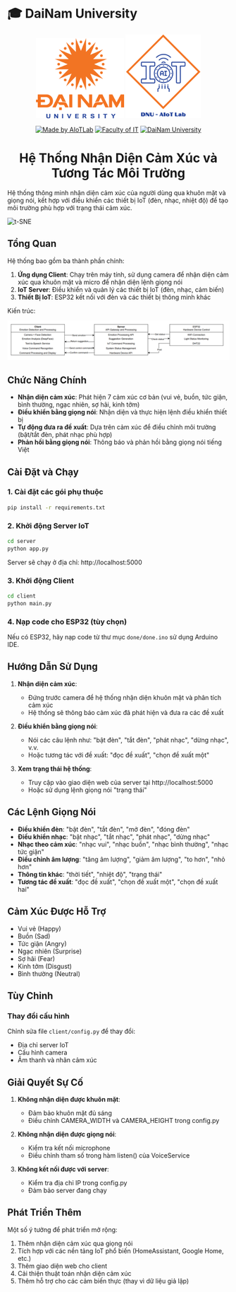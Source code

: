 # 🎓 DaiNam University 

<div align="center">

<p align="center">
  <img src="docs/images/logo.png" alt="DaiNam University Logo" width="200"/>
  <img src="docs/images/AIoTLab_logo.png" alt="AIoTLab Logo" width="170"/>
</p>

[![Made by AIoTLab](https://img.shields.io/badge/Made%20by%20AIoTLab-blue?style=for-the-badge)](https://fit.dainam.edu.vn)
[![Faculty of IT](https://img.shields.io/badge/Faculty%20of%20Information%20Technology-green?style=for-the-badge)](https://fit.dainam.edu.vn)
[![DaiNam University](https://img.shields.io/badge/DaiNam%20University-red?style=for-the-badge)](https://dainam.edu.vn)




# Hệ Thống Nhận Diện Cảm Xúc và Tương Tác Môi Trường
</div>
Hệ thống thông minh nhận diện cảm xúc của người dùng qua khuôn mặt và giọng nói, kết hợp với điều khiển các thiết bị IoT (đèn, nhạc, nhiệt độ) để tạo môi trường phù hợp với trạng thái cảm xúc.

![t-SNE](https://i.imgur.com/VvuPDLz.png)


## Tổng Quan

Hệ thống bao gồm ba thành phần chính:

1. **Ứng dụng Client**: Chạy trên máy tính, sử dụng camera để nhận diện cảm xúc qua khuôn mặt và micro để nhận diện lệnh giọng nói
2. **IoT Server**: Điều khiển và quản lý các thiết bị IoT (đèn, nhạc, cảm biến)
3. **Thiết Bị IoT**: ESP32 kết nối với đèn và các thiết bị thông minh khác
      
Kiến trúc:
<p align="center">
  <img src="docs/images/das.png" alt="System Architecture" width="800"/>
</p>


## Chức Năng Chính

- **Nhận diện cảm xúc**: Phát hiện 7 cảm xúc cơ bản (vui vẻ, buồn, tức giận, bình thường, ngạc nhiên, sợ hãi, kinh tởm)
- **Điều khiển bằng giọng nói**: Nhận diện và thực hiện lệnh điều khiển thiết bị
- **Tự động đưa ra đề xuất**: Dựa trên cảm xúc để điều chỉnh môi trường (bật/tắt đèn, phát nhạc phù hợp)
- **Phản hồi bằng giọng nói**: Thông báo và phản hồi bằng giọng nói tiếng Việt


## Cài Đặt và Chạy

### 1. Cài đặt các gói phụ thuộc

```bash
pip install -r requirements.txt
```

### 2. Khởi động Server IoT

```bash
cd server
python app.py
```

Server sẽ chạy ở địa chỉ: http://localhost:5000

### 3. Khởi động Client

```bash
cd client
python main.py
```

### 4. Nạp code cho ESP32 (tùy chọn)

Nếu có ESP32, hãy nạp code từ thư mục `done/done.ino` sử dụng Arduino IDE.

## Hướng Dẫn Sử Dụng

1. **Nhận diện cảm xúc**:
   - Đứng trước camera để hệ thống nhận diện khuôn mặt và phân tích cảm xúc
   - Hệ thống sẽ thông báo cảm xúc đã phát hiện và đưa ra các đề xuất


2. **Điều khiển bằng giọng nói**:
   - Nói các câu lệnh như: "bật đèn", "tắt đèn", "phát nhạc", "dừng nhạc", v.v.
   - Hoặc tương tác với đề xuất: "đọc đề xuất", "chọn đề xuất một"


3. **Xem trạng thái hệ thống**:
   - Truy cập vào giao diện web của server tại http://localhost:5000
   - Hoặc sử dụng lệnh giọng nói "trạng thái"
   

## Các Lệnh Giọng Nói

- **Điều khiển đèn**: "bật đèn", "tắt đèn", "mở đèn", "đóng đèn"
- **Điều khiển nhạc**: "bật nhạc", "tắt nhạc", "phát nhạc", "dừng nhạc"
- **Nhạc theo cảm xúc**: "nhạc vui", "nhạc buồn", "nhạc bình thường", "nhạc tức giận"
- **Điều chỉnh âm lượng**: "tăng âm lượng", "giảm âm lượng", "to hơn", "nhỏ hơn"
- **Thông tin khác**: "thời tiết", "nhiệt độ", "trạng thái"
- **Tương tác đề xuất**: "đọc đề xuất", "chọn đề xuất một", "chọn đề xuất hai"

## Cảm Xúc Được Hỗ Trợ

- Vui vẻ (Happy)
- Buồn (Sad)
- Tức giận (Angry)
- Ngạc nhiên (Surprise)
- Sợ hãi (Fear)
- Kinh tởm (Disgust)
- Bình thường (Neutral)

## Tùy Chỉnh

### Thay đổi cấu hình

Chỉnh sửa file `client/config.py` để thay đổi:
- Địa chỉ server IoT
- Cấu hình camera
- Âm thanh và nhãn cảm xúc


## Giải Quyết Sự Cố

1. **Không nhận diện được khuôn mặt**:
   - Đảm bảo khuôn mặt đủ sáng
   - Điều chỉnh CAMERA_WIDTH và CAMERA_HEIGHT trong config.py

2. **Không nhận diện được giọng nói**:
   - Kiểm tra kết nối microphone
   - Điều chỉnh tham số trong hàm listen() của VoiceService

3. **Không kết nối được với server**:
   - Kiểm tra địa chỉ IP trong config.py
   - Đảm bảo server đang chạy

## Phát Triển Thêm

Một số ý tưởng để phát triển mở rộng:

1. Thêm nhận diện cảm xúc qua giọng nói
2. Tích hợp với các nền tảng IoT phổ biến (HomeAssistant, Google Home, etc.)
3. Thêm giao diện web cho client
4. Cải thiện thuật toán nhận diện cảm xúc
5. Thêm hỗ trợ cho các cảm biến thực (thay vì dữ liệu giả lập)




